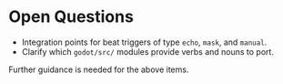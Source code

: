 # Open Questions

- Integration points for beat triggers of type `echo`, `mask`, and `manual`.
- Clarify which `godot/src/` modules provide verbs and nouns to port.

Further guidance is needed for the above items.
